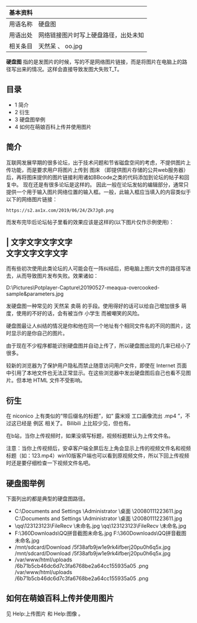 |  **基本资料**  ||
|---|---|
|用语名称  |  硬盘图   |
|用语出处  |  网络链接图片时写上硬盘路径，出处未知   |
|相关条目  |  天然呆  、  oo.jpg   |
  
**硬盘图** 指的是发图片的时候，写的不是网络图片链接，而是将图片在电脑上的路径写出来的情况。这样会直接导致发图大失败T_T。

##  目录

  * 1  简介 
  * 2  衍生 
  * 3  硬盘图举例 
  * 4  如何在萌娘百科上传并使用图片 

##  简介

互联网发展早期的很多论坛，出于技术问题和节省磁盘空间的考虑，不提供图片上传功能，而是要求用户将图片上传到  图床
（即提供图片存储的公共web服务器）后，再将图床提供的图片链接利用诸如BBcode之类的代码添加到论坛的帖子和回复中。  现在还是有很多论坛是这样的。
因此一般在论坛发帖的编辑部分，通常只提供一个用于输入图片网络位置的输入框。一般，此输入框应当填入的内容类似于以下的网络图片链接：

` https://s2.ax1x.com/2019/06/24/Zk7Jg0.png `

而发布完毕后论坛帖子里看的效果应该是这样的(以下图片仅作示例使用)：

|  文字文字文字文字  </br> 文字文字文字文字 </br>  
---  
  
而有些初次使用此类论坛的人可能会在一阵纠结后，把电脑上图片文件的路径写进去，从而导致图片发布失败。效果诸如：

D:\Pictures\Potplayer-Capture\20190527-meaqua-overcooked-sample&parameters.jpg

发硬盘图一种常见的  天然呆  卖萌  的手段。使用得好的话可以给自己增加很多  萌  度，使用的不好的话，会有被当作  小学生  而被嘲笑的风险。

硬盘图最让人纠结的情况是你和他在同一个地址有个相同文件名的不同的图片，这时显示的是你自己的图片。

由于现在不少程序都能识别硬盘图并自动上传了，所以硬盘图出现的几率已经小了很多。

较新的浏览器为了保护用户隐私而禁止随意访问用户文件，即使在 Internet
页面中引用了本地文件也无法正常显示。在这些浏览器中发出硬盘图后自己也看不见图片。但本地 HTML 文件不受影响。

##  衍生

在  niconico  上有类似的“带后缀名的标题”，如“  露米娅  工口画像流出  .mp4  ”，不过这已经是  例区  相关了。
Bilibili  上比较少见，但也有。

在b站，当你上传视频时，如果没填写标题，视频标题默认为上传文件名。

注意：当你上传视频后，安卓客户端全屏后左上角会显示上传的视频文件名和视频标题（如：123.mp4）win10版客户端也可以看到原视频文件，所以下回上传视频时还是要仔细检查一下视频文件名吧。

##  硬盘图举例

下面列出的都是典型的硬盘图路径。

  * C:\Documents and Settings  \Administrator  \桌面  \20080111223611.jpg  C:\Documents and Settings  \Administrator  \桌面  \20080111223611.jpg 
  * \qq\123123123\FileRecv  \未命名.jpg  \qq\123123123\FileRecv  \未命名.jpg 
  * F:\360Downloads\QQ拼音截图未命名.jpg  F:\360Downloads\QQ拼音截图未命名.jpg 
  * /mnt/sdcard/Download  /5f38afb9jw1e9rk4ifberj20pu0h6q5x.jpg  /mnt/sdcard/Download  /5f38afb9jw1e9rk4ifberj20pu0h6q5x.jpg 
  * /var/www/html/uploads  /6b71b5cb46dc6d7c3fa6768be2a64cc155935a05  .png  /var/www/html/uploads  /6b71b5cb46dc6d7c3fa6768be2a64cc155935a05  .png 

##  如何在萌娘百科上传并使用图片

见  Help:上传图片  和  Help:图像  。


